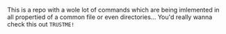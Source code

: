 This is a repo with a wole lot of commands which are being imlemented in all propertied of a common file or even directories...
You'd really wanna check this out `TRUSTME!`
